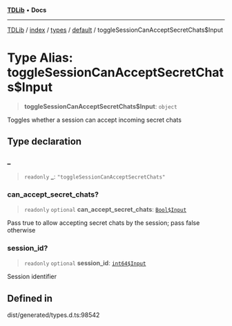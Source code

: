 [**TDLib**](../../../../../../README.md) • **Docs**

***

[TDLib](../../../../../../modules.md) / [index](../../../../../README.md) / [types](../../../README.md) / [default](../README.md) / toggleSessionCanAcceptSecretChats$Input

# Type Alias: toggleSessionCanAcceptSecretChats$Input

> **toggleSessionCanAcceptSecretChats$Input**: `object`

Toggles whether a session can accept incoming secret chats

## Type declaration

### \_

> `readonly` **\_**: `"toggleSessionCanAcceptSecretChats"`

### can\_accept\_secret\_chats?

> `readonly` `optional` **can\_accept\_secret\_chats**: [`Bool$Input`](Bool$Input.md)

Pass true to allow accepting secret chats by the session; pass false otherwise

### session\_id?

> `readonly` `optional` **session\_id**: [`int64$Input`](int64$Input.md)

Session identifier

## Defined in

dist/generated/types.d.ts:98542
